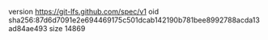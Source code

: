 version https://git-lfs.github.com/spec/v1
oid sha256:87d6d7091e2e694469175c501dcab142190b781bee8992788acda13ad84ae493
size 14869
